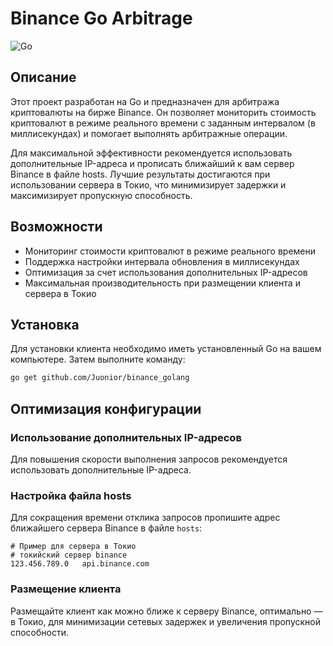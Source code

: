 # Binance Go Arbitrage

![Go](https://img.shields.io/badge/Go-1.16%2B-blue)

## Описание

Этот проект разработан на Go и предназначен для арбитража криптовалюты на бирже Binance. Он позволяет мониторить стоимость криптовалют в режиме реального времени с заданным интервалом (в миллисекундах) и помогает выполнять арбитражные операции. 

Для максимальной эффективности рекомендуется использовать дополнительные IP-адреса и прописать ближайший к вам сервер Binance в файле hosts. Лучшие результаты достигаются при использовании сервера в Токио, что минимизирует задержки и максимизирует пропускную способность.

## Возможности

- Мониторинг стоимости криптовалют в режиме реального времени
- Поддержка настройки интервала обновления в миллисекундах
- Оптимизация за счет использования дополнительных IP-адресов
- Максимальная производительность при размещении клиента и сервера в Токио

## Установка

Для установки клиента необходимо иметь установленный Go на вашем компьютере. Затем выполните команду:

```bash
go get github.com/Juonior/binance_golang
```



## Оптимизация конфигурации

### Использование дополнительных IP-адресов

Для повышения скорости выполнения запросов рекомендуется использовать дополнительные IP-адреса.

### Настройка файла hosts

Для сокращения времени отклика запросов пропишите адрес ближайшего сервера Binance в файле `hosts`:

```
# Пример для сервера в Токио
# токийский сервер binance
123.456.789.0   api.binance.com
```

### Размещение клиента

Размещайте клиент как можно ближе к серверу Binance, оптимально — в Токио, для минимизации сетевых задержек и увеличения пропускной способности.
